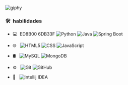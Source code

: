 ![giphy](https://github.com/Mendeh1/Mendeh1/assets/91163094/22e61658-83f8-462d-926b-9749a6f17f13) 
<h3> 🛠 &nbsp;habilidades</h3>

- 💻 &nbsp;ED8B00 6DB33F
  ![Python](https://img.shields.io/badge/python-3670A0?style=flat-square&logo=python&labelColor=3670A0&logoColor=FFF)
  ![Java](https://img.shields.io/badge/Java-ED8B00?style=flat-square&logo=openjdk&labelColor=3670A0&logoColor=FFF)
  ![Spring Boot](https://img.shields.io/static/Spring+Boot-6DB33F?style=flat-square&logo=Spring+Boot&labelColor=6DB33F&logoColor=FFF)
- 🌐 &nbsp;
  ![HTML5](https://img.shields.io/badge/HTML5-E34F26?style=flat-square&logo=HTML5&logoColor=white)
  ![CSS](https://img.shields.io/badge/CSS3-2986cc?style=flat-square&logo=css3&logoColor=white)
  ![JavaScript](https://shields.io/badge/JavaScript-F7DF1E??style=flat-square&logo=JavaScript&logoColor=white)

- 🛢 &nbsp;
  ![MySQL](https://img.shields.io/badge/-MySQL-4479A1?style=flat-square&logo=mysql&labelColor=4479A1&logoColor=FFF)
  ![MongoDB](https://img.shields.io/badge/-MongoDB-7f6000?style=flat-square&logo=MongoDB&labelColor=7f6000&logoColor=FFF)
- ⚙️ &nbsp;
  ![Git](https://img.shields.io/badge/-Git-E34F26?style=flat-square&logo=Git&labelColor=E34F26&logoColor=FFF)
  ![GitHub](https://img.shields.io/badge/-GitHub-060606?style=flat-square&logo=github&labelColor=060606&logoColor=FFF)

- 🔧 &nbsp;
![Intellij IDEA](https://img.shields.io/badge/Intellij%20Idea-060606?style=flat-square&logo=intellij&labelColor=060606&logoColor=FFF)
  



